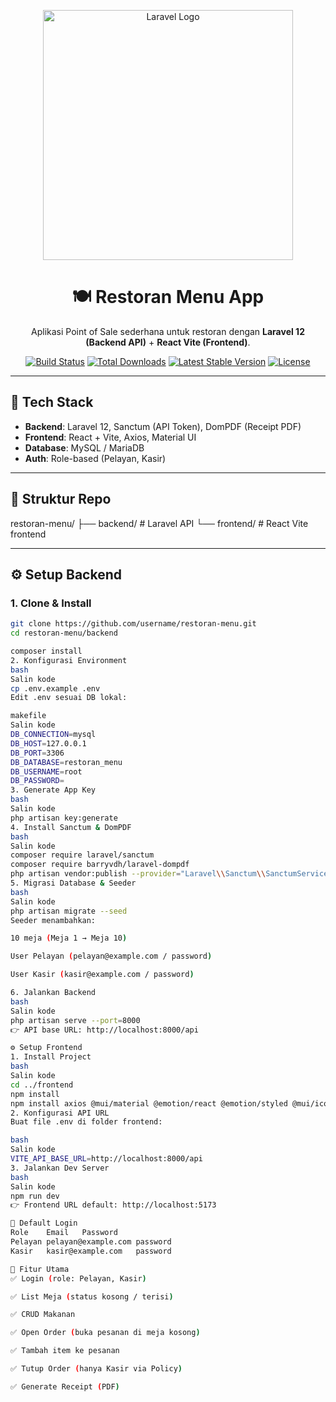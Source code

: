 <p align="center">
  <a href="https://laravel.com" target="_blank">
    <img src="https://raw.githubusercontent.com/laravel/art/master/logo-lockup/5%20SVG/2%20CMYK/1%20Full%20Color/laravel-logolockup-cmyk-red.svg" width="400" alt="Laravel Logo">
  </a>
</p>

<h1 align="center">🍽️ Restoran Menu App</h1>

<p align="center">
Aplikasi Point of Sale sederhana untuk restoran dengan <b>Laravel 12 (Backend API)</b> + <b>React Vite (Frontend)</b>.
</p>

<p align="center">
<a href="https://github.com/username/restoran-menu/actions"><img src="https://img.shields.io/github/actions/workflow/status/username/restoran-menu/laravel.yml?branch=main" alt="Build Status"></a>
<a href="https://packagist.org/packages/laravel/framework"><img src="https://img.shields.io/packagist/dt/laravel/framework" alt="Total Downloads"></a>
<a href="https://packagist.org/packages/laravel/framework"><img src="https://img.shields.io/packagist/v/laravel/framework" alt="Latest Stable Version"></a>
<a href="https://opensource.org/licenses/MIT"><img src="https://img.shields.io/badge/license-MIT-blue.svg" alt="License"></a>
</p>

---

## 🚀 Tech Stack
- **Backend**: Laravel 12, Sanctum (API Token), DomPDF (Receipt PDF)
- **Frontend**: React + Vite, Axios, Material UI
- **Database**: MySQL / MariaDB
- **Auth**: Role-based (Pelayan, Kasir)

---

## 📂 Struktur Repo
restoran-menu/
├── backend/ # Laravel API
└── frontend/ # React Vite frontend

---

## ⚙️ Setup Backend

### 1. Clone & Install
```bash
git clone https://github.com/username/restoran-menu.git
cd restoran-menu/backend

composer install
2. Konfigurasi Environment
bash
Salin kode
cp .env.example .env
Edit .env sesuai DB lokal:

makefile
Salin kode
DB_CONNECTION=mysql
DB_HOST=127.0.0.1
DB_PORT=3306
DB_DATABASE=restoran_menu
DB_USERNAME=root
DB_PASSWORD=
3. Generate App Key
bash
Salin kode
php artisan key:generate
4. Install Sanctum & DomPDF
bash
Salin kode
composer require laravel/sanctum
composer require barryvdh/laravel-dompdf
php artisan vendor:publish --provider="Laravel\\Sanctum\\SanctumServiceProvider"
5. Migrasi Database & Seeder
bash
Salin kode
php artisan migrate --seed
Seeder menambahkan:

10 meja (Meja 1 → Meja 10)

User Pelayan (pelayan@example.com / password)

User Kasir (kasir@example.com / password)

6. Jalankan Backend
bash
Salin kode
php artisan serve --port=8000
👉 API base URL: http://localhost:8000/api

⚙️ Setup Frontend
1. Install Project
bash
Salin kode
cd ../frontend
npm install
npm install axios @mui/material @emotion/react @emotion/styled @mui/icons-material
2. Konfigurasi API URL
Buat file .env di folder frontend:

bash
Salin kode
VITE_API_BASE_URL=http://localhost:8000/api
3. Jalankan Dev Server
bash
Salin kode
npm run dev
👉 Frontend URL default: http://localhost:5173

🔑 Default Login
Role	Email	Password
Pelayan	pelayan@example.com	password
Kasir	kasir@example.com	password

📌 Fitur Utama
✅ Login (role: Pelayan, Kasir)

✅ List Meja (status kosong / terisi)

✅ CRUD Makanan

✅ Open Order (buka pesanan di meja kosong)

✅ Tambah item ke pesanan

✅ Tutup Order (hanya Kasir via Policy)

✅ Generate Receipt (PDF)

